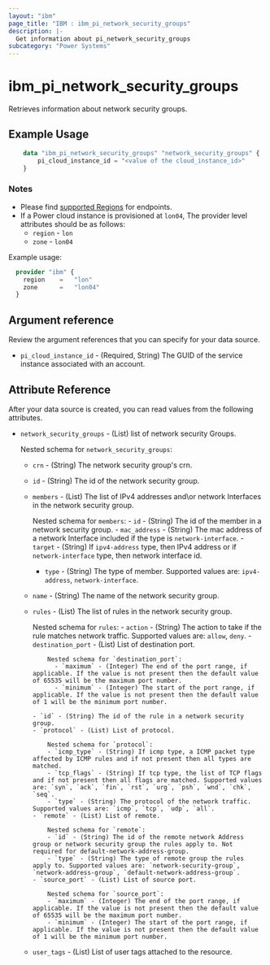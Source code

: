 ```yaml
---
layout: "ibm"
page_title: "IBM : ibm_pi_network_security_groups"
description: |-
  Get information about pi_network_security_groups
subcategory: "Power Systems"
---
```


# ibm_pi_network_security_groups

Retrieves information about network security groups.

## Example Usage

```terraform
    data "ibm_pi_network_security_groups" "network_security_groups" {
        pi_cloud_instance_id = "<value of the cloud_instance_id>"
    }
```

### Notes

- Please find [supported Regions](https://cloud.ibm.com/apidocs/power-cloud#endpoint) for endpoints.
- If a Power cloud instance is provisioned at `lon04`, The provider level attributes should be as follows:
  - `region` - `lon`
  - `zone` - `lon04`
  
Example usage:

  ```terraform
    provider "ibm" {
      region    =   "lon"
      zone      =   "lon04"
    }
  ```

## Argument reference

Review the argument references that you can specify for your data source.

- `pi_cloud_instance_id` - (Required, String) The GUID of the service instance associated with an account.

## Attribute Reference

After your data source is created, you can read values from the following attributes.

- `network_security_groups` - (List) list of network security Groups.
  
  Nested schema for `network_security_groups`:
  - `crn` - (String) The network security group's crn.
  - `id` - (String) The id of the network security group.
  - `members` - (List) The list of IPv4 addresses and\or network Interfaces in the network security group.

      Nested schema for `members`:
        - `id` - (String) The id of the member in a network security group.
        - `mac_address` - (String) The mac address of a network Interface included if the type is `network-interface`.
        - `target` - (String) If `ipv4-address` type, then IPv4 address or if `network-interface` type, then network interface id.
    - `type` - (String) The type of member. Supported values are: `ipv4-address`, `network-interface`.
  - `name` - (String) The name of the network security group.
  - `rules` - (List) The list of rules in the network security group.

      Nested schema for `rules`:
        - `action` - (String) The action to take if the rule matches network traffic. Supported values are: `allow`, `deny`.
        - `destination_port` - (List) List of destination port.

            Nested schema for `destination_port`:
              - `maximum` - (Integer) The end of the port range, if applicable. If the value is not present then the default value of 65535 will be the maximum port number.
              - `minimum` - (Integer) The start of the port range, if applicable. If the value is not present then the default value of 1 will be the minimum port number.
        
        - `id` - (String) The id of the rule in a network security group.
        - `protocol` - (List) List of protocol.

            Nested schema for `protocol`:
            - `icmp_type` - (String) If icmp type, a ICMP packet type affected by ICMP rules and if not present then all types are matched.
            - `tcp_flags` - (String) If tcp type, the list of TCP flags and if not present then all flags are matched. Supported values are: `syn`, `ack`, `fin`, `rst`, `urg`, `psh`, `wnd`, `chk`, `seq`.
            - `type` - (String) The protocol of the network traffic. Supported values are: `icmp`, `tcp`, `udp`, `all`.
        - `remote` - (List) List of remote.
            
            Nested schema for `remote`:
            - `id` - (String) The id of the remote network Address group or network security group the rules apply to. Not required for default-network-address-group.
            - `type` - (String) The type of remote group the rules apply to. Supported values are: `network-security-group`, `network-address-group`, `default-network-address-group`.
        - `source_port` - (List) List of source port.
            
            Nested schema for `source_port`:
            - `maximum` - (Integer) The end of the port range, if applicable. If the value is not present then the default value of 65535 will be the maximum port number.
            - `minimum` - (Integer) The start of the port range, if applicable. If the value is not present then the default value of 1 will be the minimum port number.
  - `user_tags` - (List) List of user tags attached to the resource.
